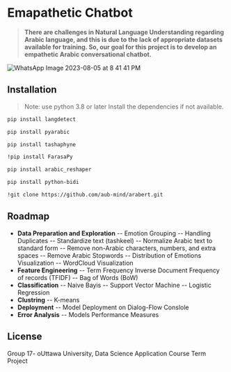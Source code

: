 # Emapathetic Chatbot 
>  **There are challenges in Natural Language Understanding regarding Arabic language, and this is due to the lack of appropriate datasets available for training. So, our goal for this project is to develop an empathetic Arabic conversational chatbot.**

![WhatsApp Image 2023-08-05 at 8 41 41 PM](https://github.com/sarax0/empathetic-chatbot/assets/122404545/f577d79c-3455-452a-b185-c10d0549545e)

## Installation
> Note: use python 3.8 or later
Install the dependencies if not available.


```sh
pip install langdetect
```
```sh
pip install pyarabic
```
```sh
pip install tashaphyne
```
```sh
!pip install FarasaPy
```
```sh
pip install arabic_reshaper
```
```sh
pip install python-bidi
```
```sh
!git clone https://github.com/aub-mind/arabert.git
```

## Roadmap
- **Data Preparation and Exploration**
-- Emotion Grouping
-- Handling Duplicates
-- Standardize text (tashkeel)
-- Normalize Arabic text to standard form
-- Remove non-Arabic characters, numbers, and extra spaces
-- Remove Arabic Stopwords
-- Distribution of Emotions Visualization
-- WordCloud Visualization
- **Feature Engineering**
-- Term Frequency Inverse Document Frequency of records (TFIDF)
-- Bag of Words (BoW)
- **Classification**
-- Naive Bayis
-- Support Vector Machine
-- Logistic Regression
- **Clustring**
-- K-means
- **Deployment**
-- Model Deployment on Dialog-Flow Conslole
- **Error Analysis**
-- Models Performance Measures



## License
Group 17- oUttawa University, Data Science Application Course Term Project
